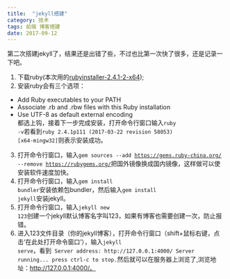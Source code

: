 ```yaml
---
title:  "jekyll搭建"
category: 技术
tags: 前端 博客搭建
date: 2017-09-12
---
```

第二次搭建jekyll了，结果还是出错了些，不过也比第一次快了很多，还是记录一下吧。 
1. 下载ruby(本次用的[rubyinstaller-2.4.1-2-x64](https://rubyinstaller.org/downloads/ "ruby下载链接"));
2. 安装ruby会有三个选项：
* Add Ruby executables to your PATH
* Associate .rb and .rbw files with this Ruby installation
* Use UTF-8 as default external encoding
<br>都选上钩，接着下一步完成安装，打开命令行窗口输入<code>ruby -v</code>若看到<code>ruby 2.4.1p111 (2017-03-22 revision 58053) [x64-mingw32]</code>则表示安装成功。
3. 打开命令行窗口，输入<code>gem sources --add https://gems.ruby-china.org/ --remove https://rubygems.org/</code>把国外镜像换成国内镜像，这样做可以使安装软件速度加快。
4. 打开命令行窗口，输入<code>gem install bundler</code>安装依赖包bundler，然后输入<code>gem install jekyll</code>安装jekyll。
5. 打开命令行窗口，输入<code>jekyll new 123</code>创建一个jekyll默认博客名字叫123，如果有博客也需要创建一次，防止报错。
6. 进入123文件目录（你的jekyll博客），打开命令行窗口（shift+鼠标右键，点击‘在此处打开命令窗口’），输入<code>jekyll serve</code>，看到` Server address: http://127.0.0.1:4000/ Server running... press ctrl-c to stop.`然后就可以在服务器上浏览了,浏览地址：http://127.0.0.1:4000/。